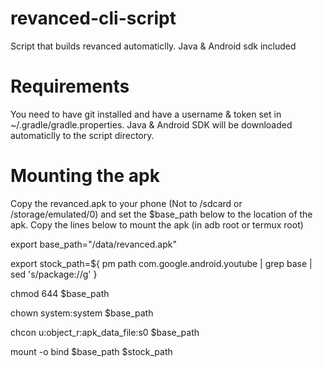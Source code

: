 # revanced-cli-script
Script that builds revanced automaticlly. Java &amp; Android sdk included

# Requirements
You need to have git installed and have a username & token set in ~/.gradle/gradle.properties.
Java & Android SDK will be downloaded automaticlly to the script directory.

# Mounting the apk
Copy the revanced.apk to your phone (Not to /sdcard or /storage/emulated/0) and set the $base_path below to the location of the apk.
Copy the lines below to mount the apk (in adb root or termux root)

export base_path="/data/revanced.apk"

export stock_path=${ pm path com.google.android.youtube | grep base | sed 's/package://g' }

chmod 644 $base_path

chown system:system $base_path

chcon u:object_r:apk_data_file:s0  $base_path

mount -o bind $base_path $stock_path
